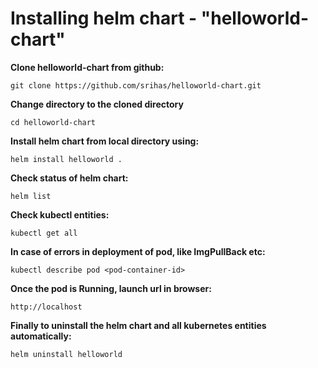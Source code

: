 # Installing helm chart - "helloworld-chart"
**Clone helloworld-chart from github:**

`git clone https://github.com/srihas/helloworld-chart.git`

**Change directory to the cloned directory**

`cd helloworld-chart`

**Install helm chart from local directory using:**

`helm install helloworld .`

**Check status of helm chart:**

`helm list`

**Check kubectl entities:**

`kubectl get all`

**In case of errors in deployment of pod, like ImgPullBack etc:**

`kubectl describe pod <pod-container-id>`

**Once the pod is Running, launch url in browser:**

`http://localhost`



**Finally to uninstall the helm chart and all kubernetes entities automatically:**

`helm uninstall helloworld`

